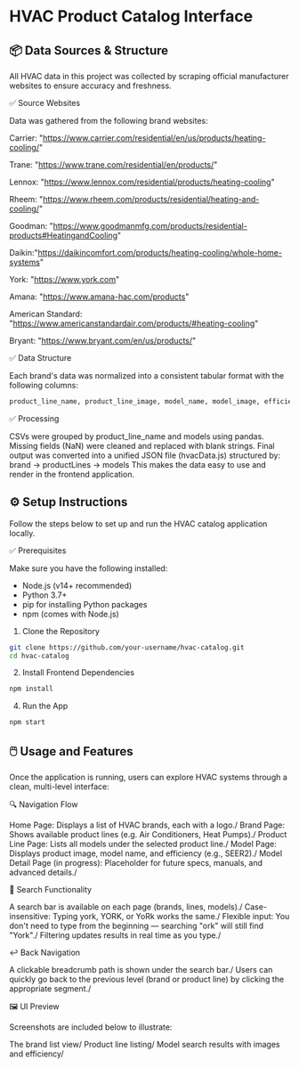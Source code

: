 # HVAC Product Catalog Interface

## 📦 Data Sources & Structure

All HVAC data in this project was collected by scraping official manufacturer websites to ensure accuracy and freshness.

✅ Source Websites

Data was gathered from the following brand websites:

Carrier: "https://www.carrier.com/residential/en/us/products/heating-cooling/"

Trane: "https://www.trane.com/residential/en/products/"

Lennox: "https://www.lennox.com/residential/products/heating-cooling"

Rheem: "https://www.rheem.com/products/residential/heating-and-cooling/"

Goodman: "https://www.goodmanmfg.com/products/residential-products#HeatingandCooling"

Daikin:"https://daikincomfort.com/products/heating-cooling/whole-home-systems"

York: "https://www.york.com"

Amana: "https://www.amana-hac.com/products"

American Standard: "https://www.americanstandardair.com/products/#heating-cooling"

Bryant: "https://www.bryant.com/en/us/products/"

✅ Data Structure

Each brand's data was normalized into a consistent tabular format with the following columns:

```bash 
product_line_name, product_line_image, model_name, model_image, efficiency
```

✅ Processing

CSVs were grouped by product_line_name and models using pandas.
Missing fields (NaN) were cleaned and replaced with blank strings.
Final output was converted into a unified JSON file (hvacData.js) structured by:
brand → productLines → models
This makes the data easy to use and render in the frontend application.


## ⚙️ Setup Instructions
Follow the steps below to set up and run the HVAC catalog application locally.

✅ Prerequisites

Make sure you have the following installed:

- Node.js (v14+ recommended)
- Python 3.7+
- pip for installing Python packages
- npm (comes with Node.js)

1. Clone the Repository

```bash 
git clone https://github.com/your-username/hvac-catalog.git 
cd hvac-catalog
```

2.  Install Frontend Dependencies

```bash 
npm install
```

4. Run the App

```bash 
npm start 
```

## 🖱️ Usage and Features

Once the application is running, users can explore HVAC systems through a clean, multi-level interface:

🔍 Navigation Flow

Home Page: Displays a list of HVAC brands, each with a logo./
Brand Page: Shows available product lines (e.g. Air Conditioners, Heat Pumps)./
Product Line Page: Lists all models under the selected product line./
Model Page: Displays product image, model name, and efficiency (e.g., SEER2)./
Model Detail Page (in progress): Placeholder for future specs, manuals, and advanced details./

🔎 Search Functionality

A search bar is available on each page (brands, lines, models)./
Case-insensitive: Typing york, YORK, or YoRk works the same./
Flexible input: You don't need to type from the beginning — searching "ork" will still find "York"./
Filtering updates results in real time as you type./

↩️ Back Navigation

A clickable breadcrumb path is shown under the search bar./
Users can quickly go back to the previous level (brand or product line) by clicking the appropriate segment./

🖼️ UI Preview

Screenshots are included below to illustrate:

The brand list view/
Product line listing/
Model search results with images and efficiency/